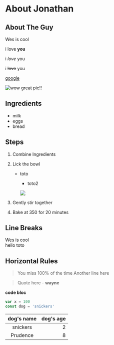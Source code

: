 # About Jonathan

## About The Guy

Wes is cool

i love **you** 

i _love_ you 

i ~~love~~ you 

[google](www.google.com)

![wow great pic!!](https://images.pexels.com/photos/248797/pexels-photo-248797.jpeg?auto=compress&cs=tinysrgb&dpr=1&w=500)


## Ingredients
+ milk
+ eggs
+ bread

## Steps

1. Combine Ingredients
2. Lick the bowl
    * toto
        * toto2

        ![](https://images.pexels.com/photos/248797/pexels-photo-248797.jpeg?auto=compress&cs=tinysrgb&dpr=1&w=200)

3. Gently stir together
4. Bake at 350 for 20 minutes

## Line Breaks
Wes is cool <br>
hello toto

## Horizontal Rules

> You miss 100% of the time
> Another line here

> Quote here - **wayne**

**code bloc**

```js
var x = 100
const dog = 'snickers'

```

|dog's name| dog's age|
|:--------:|------:|
|snickers| 2|
|Prudence| 8|